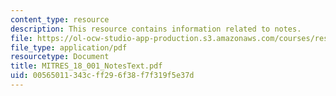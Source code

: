 ```yaml
---
content_type: resource
description: This resource contains information related to notes.
file: https://ol-ocw-studio-app-production.s3.amazonaws.com/courses/res-18-001-calculus-online-textbook-spring-2005/00565011343cff296f38f7f319f5e37d_MITRES_18_001_NotesText.pdf
file_type: application/pdf
resourcetype: Document
title: MITRES_18_001_NotesText.pdf
uid: 00565011-343c-ff29-6f38-f7f319f5e37d
---
```

